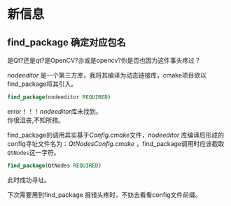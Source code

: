 # 新信息 


## find_package 确定对应包名

是Qt?还是qt?是OpenCV?亦或是opencv?你是否也因为这件事头疼过？    

*nodeeditor* 是一个第三方库，我将其编译为动态链接库，cmake项目欲以find_package将其引入。   
```cmake
find_package(nodeeditor REQUIRED)    
```
error！！！*nodeeditor*库未找到。   
你很沮丧,不知所措。     

find_package的调用其实基于*Config.cmake*文件，*nodeeditor* 库编译后形成的config寻址文件名为：*QtNodesConfig.cmake* ，find_package调用时应该截取`QtNodes`这一字符。   

```cmake
find_package(QtNodes REQUIRED)  
```
此时成功寻址。   

下次需要用到find_package 报错头疼时，不妨去看看config文件前缀。

